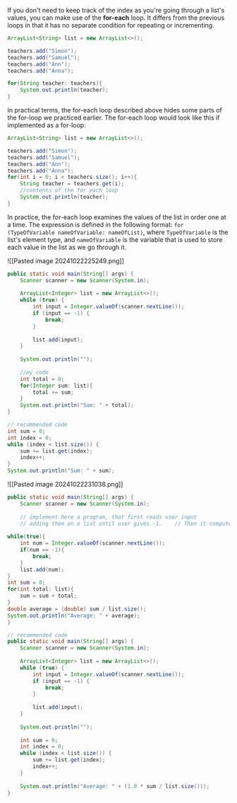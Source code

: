 If you don't need to keep track of the index as you're going through a list's values, you can make use of the **for-each** loop. It differs from the previous loops in that it has no separate condition for repeating or incrementing.
```Java
ArrayList<String> list = new ArrayList<>();

teachers.add("Simon");
teachers.add("Samuel");
teachers.add("Ann");
teachers.add("Anna");

for(String teacher: teachers){
	System.out.println(teacher);
}
```

In practical terms, the for-each loop described above hides some parts of the for-loop we practiced earlier. The for-each loop would look like this if implemented as a for-loop:
```Java
ArrayList<String> list = new ArrayList<>();

teachers.add("Simon");
teachers.add("Samuel");
teachers.add("Ann");
teachers.add("Anna");
for(int i = 0; i < teachers.size(); i++){
	String teacher = teachers.get(i);
	//contents of the for each loop
	System.out.println(teacher);
}
```

In practice, the for-each loop examines the values of the list in order one at a time. The expression is defined in the following format: `for (TypeOfVariable nameOfVariable: nameOfList)`, where `TypeOfVariable` is the list's element type, and `nameOfVariable` is the variable that is used to store each value in the list as we go through it.

![[Pasted image 20241022225249.png]]
```Java
public static void main(String[] args) {  
    Scanner scanner = new Scanner(System.in);  
  
    ArrayList<Integer> list = new ArrayList<>();  
    while (true) {  
        int input = Integer.valueOf(scanner.nextLine());  
        if (input == -1) {  
            break;  
        }  
  
        list.add(input);  
    }  
  
    System.out.println("");  
  
    //my code 
    int total = 0;  
    for(Integer sum: list){  
        total += sum;  
    }  
    System.out.println("Sum: " + total);  
}
```

```Java
// recommended code
int sum = 0;  
int index = 0;  
while (index < list.size()) {  
    sum += list.get(index);  
    index++;  
}  
System.out.println("Sum: " + sum);
```

![[Pasted image 20241022231038.png]]
```Java
public static void main(String[] args) {  
    Scanner scanner = new Scanner(System.in);  
  
    // implement here a program, that first reads user input  
    // adding them on a list until user gives -1.    // Then it computes the average of the numbers on the list    // and prints it.ArrayList<Integer> list = new ArrayList<>();  
  
while(true){  
    int num = Integer.valueOf(scanner.nextLine());  
    if(num == -1){  
        break;  
    }  
    list.add(num);  
}  
int sum = 0;  
for(int total: list){  
    sum = sum + total;  
}  
double average = (double) sum / list.size();  
System.out.println("Average: " + average);  
}
```

```Java
// recommended code
public static void main(String[] args) {  
    Scanner scanner = new Scanner(System.in);  
  
    ArrayList<Integer> list = new ArrayList<>();  
    while (true) {  
        int input = Integer.valueOf(scanner.nextLine());  
        if (input == -1) {  
            break;  
        }  
  
        list.add(input);  
    }  
  
    System.out.println("");  
  
    int sum = 0;  
    int index = 0;  
    while (index < list.size()) {  
        sum += list.get(index);  
        index++;  
    }  
  
    System.out.println("Average: " + (1.0 * sum / list.size()));  
}
```